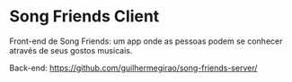 # Song Friends Client

Front-end de Song Friends: um app onde as pessoas podem se conhecer através de seus gostos musicais.

Back-end: https://github.com/guilhermegirao/song-friends-server/
